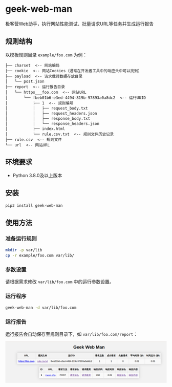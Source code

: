 # geek-web-man

极客营Web助手，执行网站性能测试、批量请求URL等任务并生成运行报告

## 规则结构

以模板规则目录 `example/foo.com` 为例：

    ├── charset  <-- 网站编码
    ├── cookie  <-- 网站Cookies（通常在开发者工具中的响应头中可以找到）
    ├── payload  <-- 请求载荷数据存放目录
    │   └── post.json
    ├── report  <-- 运行报告目录
    │   └── https___foo.com  <-- 网站URL
    │       └── fbeb01b6-e3ed-4494-819b-97893a0a8dc2  <-- 运行UUID
    │           ├── 1  <-- 规则编号
    │           │   ├── request_body.txt
    │           │   ├── request_headers.json
    │           │   ├── response_body.txt
    │           │   └── response_headers.json
    │           ├── index.html
    │           └── rule.csv.txt  <-- 规则文件历史记录
    ├── rule.csv  <-- 规则文件
    └── url  <-- 网站URL

## 环境要求

* Python 3.8.0及以上版本

## 安装

    pip3 install geek-web-man

## 使用方法

### 准备运行规则

```bash
mkdir -p var/lib
cp -r example/foo.com var/lib/
```

### 参数设置

请根据需求修改 `var/lib/foo.com` 中的运行参数设置。

### 运行程序

```bash
geek-web-man -d var/lib/foo.com
```

### 运行报告

运行报告会自动保存至规则目录下，如 `var/lib/foo.com/report`：

![运行报告](test_report.png)